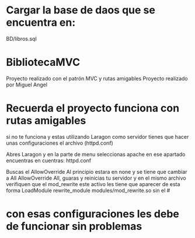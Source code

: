 # Cargar la base de daos que se encuentra en:
BD/libros.sql

# BibliotecaMVC
Proyecto realizado con el patrón MVC y rutas amigables 
Proyecto realizado por Miguel Angel

# Recuerda el proyecto funciona con rutas amigables
si no te funciona y estas utilizando Laragon como servidor
tienes que hacer unas configuraciones el archivo (httpd.conf)

Abres Laragon y en la parte de menu seleccionas apache
en ese apartado encuentras en cuentras: httpd.conf

Buscas el AllowOverride
Al principio estara en none y se tiene que cambiar a All
AllowOverride All, guaras y reinicias tu servidor
y en el mismo archivo verifiquen que el mod_rewrite
este activo les tiene que aparecer de esta forma
LoadModule rewrite_module modules/mod_rewrite.so sin el #

# con esas configuraciones les debe de funcionar sin problemas
